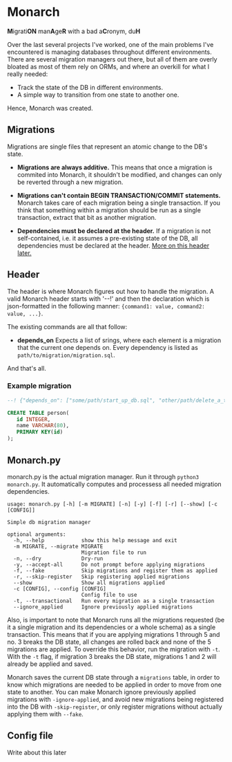 # Monarch

**M**igrati**ON** man**A**ge**R** with a bad a**C**ronym, du**H**

Over the last several projects I've worked, one of the main problems
I've encountered is managing databases throughout different
environments.  There are several migration managers out there, but all
of them are overly bloated as most of them rely on ORMs, and where an
overkill for what I really needed:
- Track the state of the DB in different environments.
- A simple way to transition from one state to another one.

Hence, Monarch was created.


## Migrations
Migrations are single files that represent an atomic change to the DB's state.

  * **Migrations are always additive.** This means that once a migration is commited
  into Monarch, it shouldn't be modified, and changes can only be reverted through
  a new migration.

  * **Migrations can't contain BEGIN TRANSACTION/COMMIT statements.** Monarch takes care of
  each migration being a single transaction. If you think that something within a migration
  should be run as a single transaction, extract that bit as another migration.

  * **Dependencies must be declared at the header.** If a migration is not self-contained,
  i.e. it assumes a pre-existing state of the DB, all dependencies must be declared at the
  header. [More on this header later.](#header)


## Header
The header is where Monarch figures out how to handle the migration. A valid Monarch header
starts with '--!' and then the declaration which is json-formatted in the following manner:
`{command1: value, command2: value, ...}`.

The existing commands are all that follow:
  * **depends_on** Expects a list of srings, where each element is a migration that the current
  one depends on. Every dependency is listed as `path/to/migration/migration.sql`.

And that's all.

### Example migration
```sql
--! {"depends_on": ["some/path/start_up_db.sql", "other/path/delete_a_table.sql"]}

CREATE TABLE person(
   id INTEGER,
   name VARCHAR(80),
   PRIMARY KEY(id)
);
```

## Monarch.py

monarch.py is the actual migration manager. Run it
through `python3 monarch.py`. It automatically computes and processess
all needed migration dependencies.
``` usage:
usage: monarch.py [-h] [-m MIGRATE] [-n] [-y] [-f] [-r] [--show] [-c [CONFIG]]

Simple db migration manager

optional arguments:
  -h, --help            show this help message and exit
  -m MIGRATE, --migrate MIGRATE
                        Migration file to run
  -n, --dry             Dry-run
  -y, --accept-all      Do not prompt before applying migrations
  -f, --fake            Skip migrations and register them as applied
  -r, --skip-register   Skip registering applied migrations
  --show                Show all migrations applied
  -c [CONFIG], --config [CONFIG]
                        Config file to use
  -t, --transactional   Run every migration as a single transaction
  --ignore_applied      Ignore previously applied migrations
```

Also, is important to note that Monarch runs all the migrations requested (be it a single migration
and its dependencies or a whole schema) as a single transaction. This means that if you are applying
migrations 1 through 5 and no. 3 breaks the DB state, all changes are rolled back and none of the 5 migrations
are applied. To override this behavior, run the migration with `-t`. With the `-t` flag, if migration
3 breaks the DB state, migrations 1 and 2 will already be applied and saved.

Monarch saves the current DB state through a `migrations` table, in order to know which migrations
are needed to be applied in order to move from one state to another. You can make Monarch ignore
previously applied migrations with `-ignore-applied`, and avoid new migrations being registered
into the DB with `-skip-register`, or only register migrations without actually applying them with
`--fake`.

## Config file
Write about this later
